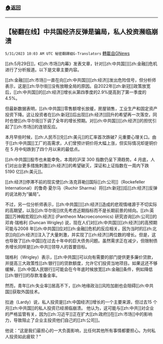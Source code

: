 ###  [:house:返回](README.md)
---


## 【秘翻在线】中共国经济反弹是骗局，私人投资濒临崩溃
`5/31/2023 10:03 AM UTC 秘密翻譯組G-Translators` [轉載自GNews](https://gnews.org/articles/1345478)

[[zh:5月29日]]，《[[zh:市场]]内幕》发表文章，针对[[zh:中共国]][[zh:金融]]危机进行了分析报道。以下是文章主要内容。

[[zh:金融]][[zh:市场]]一直在向[[zh:中共国]][[zh:经济]]发出危险信号，但分析师表示，这是[[zh:华尔街]]没有放眼全局的原因。自2022年[[zh:新冠]]政策放宽后，[[zh:中共国]]的[[zh:经济]]增长从第四季度的2.9%提高到了第一季度的4.5%。

但最新数据表明，[[zh:中共国]]零售额增长放缓，房屋销售，工业生产和固定资产投资下降。这让投资者在[[zh:新冠]]后出现[[zh:经济]]回升的希望再一次落空，同时也使[[zh:华尔街]]下调了全年的增长预期。对[[zh:中共国]][[zh:经济]]的担忧引起了[[zh:市场]]的连锁反应。

本月早些时候，[[zh:人民币]]兑[[zh:美元]]的汇率首次跌破7 元重要心理关口。由于[[zh:中共国]]工厂的高需求，人们曾预计铜价将大幅上涨，但实际情况却是铜价在 5 月中旬跌到了四个月以来的最低点。

[[zh:中共国]]股市也未能幸免，本周的沪深 300 指数仍呈下滑趋势。4 月底，人们对出台更多措施刺激[[zh:经济]]的希望破灭，深证和上证指数在一周内下跌5190 亿[[zh:美元]]。

[[zh:经济]]停滞不前的现实使[[zh:洛克菲勒]]国际[[zh:公司]]（Rockefeller International）的鲁奇·夏尔马（Ruchir Sharma）将[[zh:新冠]]后[[zh:经济]]反弹的说法称为“骗局”。

不过，另一位分析师表示，[[zh:中共国]][[zh:经济]]造成的悲观情绪源于不切实际的高期望，以及[[zh:华尔街]]优先考虑近期指标而不是长期前景的倾向。[[zh:英国]]万神殿宏观[[zh:经济]] (Pantheon Macroeconomics) 研究咨询[[zh:公司]]的邓肯·瑞格利 (Duncan Wrigley) 说，现在人们对[[zh:中共国]][[zh:经济]]的高预期可能与2008 年[[zh:中共国]]应对[[zh:金融]]危机的反应相关，因为当时的[[zh:北京]]向[[zh:经济]]注入了大量刺激，并实现了[[zh:经济]]两位数的增长。但是，这也导致了[[zh:中国]]在过去十年中的巨大债务问题。虽然需求正在减少，但限制债务增长同样是[[zh:中共]]领导人的首要目标。

瑞格利（Wrigley）表示，[[zh:中共国]]可以向有需要的部门提供更多廉价贷款，并提高三大政策性[[zh:银行]]的贷款额度，允许它们投资当地项目。如果这还不够缓解，[[zh:中国人民银行]]可能会在今年底时候放宽[[zh:金融]]条件，例如降低[[zh:银行]]的存款准备金率。

然而，青年[[zh:失业率]]居高不下，[[zh:地缘政治]]风险加剧也会阻碍[[zh:中共国]]获取外国技术。

拉迪（Lardy）说，私人投资是[[zh:中国经济]]增长的一个主要来源，但过去15 个月[[zh:中共国]]的私人投资已经濒临崩溃。 他认为，这可能与[[zh:中共]]对企业的严格监管有关，因为[[zh:习近平]]正在扩大[[zh:政府]]在[[zh:市场]]中的影响力，导致阻止了企业主投资他们自己的[[zh:公司]]。

他说：“这是我们最担心的一大负面影响，比任何其他所有事情都要担心。为何私人投资如此疲软？”
